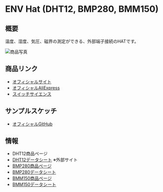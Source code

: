 # ENV Hat (DHT12, BMP280, BMM150)

## 概要

温度、湿度、気圧、磁界の測定ができる、外部端子接続のHATです。

![商品写真](https://cdn.shopify.com/s/files/1/0056/7689/2250/products/ENV_12d44b50-cc56-4da7-adc2-b73168196a5a_200x200.jpg)

## 商品リンク

- [オフィシャルサイト](https://m5stack.com/collections/m5-unit/products/m5stickc-env-hat)
- [オフィシャルAliExpress](https://www.aliexpress.com/item/33033361057.html)
- [スイッチサイエンス](https://www.switch-science.com/catalog/5755/)

## サンプルスケッチ

- [オフィシャルGitHub](https://github.com/m5stack/M5StickC/tree/master/examples/Hat/ENV)

## 情報

- DHT12商品ページ
- [DHT12データシート](http://www.robototehnika.ru/file/DHT12.pdf) ※外部サイト
- [BMP280商品ページ](https://www.bosch-sensortec.com/bst/products/all_products/bmp280)
- [BMP280データシート](https://ae-bst.resource.bosch.com/media/_tech/media/datasheets/BST-BMP280-DS001.pdf)
- [BMM150商品ページ](https://www.bosch-sensortec.com/bst/products/all_products/bmm150)
- [BMM150データシート](https://ae-bst.resource.bosch.com/media/_tech/media/datasheets/BST-BMM150-DS001.pdf)
